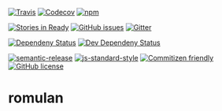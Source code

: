 [![Travis](https://img.shields.io/travis/miniArray/romulan.svg)](https://travis-ci.org/miniArray/romulan)
[![Codecov](https://img.shields.io/codecov/c/github/miniArray/romulan.svg)](https://codecov.io/github/miniArray/romulan)
[![npm](https://img.shields.io/npm/v/humid.svg)](https://www.npmjs.com/package/humid)


[![Stories in Ready](https://badge.waffle.io/miniArray/romulan.png?label=ready&title=Ready)](http://waffle.io/miniArray/romulan)
[![GitHub issues](https://img.shields.io/github/issues/miniArray/romulan.svg)](https://github.com/miniArray/romulan/issues)
[![Gitter](https://img.shields.io/gitter/room/miniArray/romulan.svg)](https://gitter.im/miniArray/romulan)


[![Dependeny Status](https://img.shields.io/david/miniArray/romulan.svg)](https://david-dm.org/miniArray/romulan/)
[![Dev Dependeny Status](https://img.shields.io/david/dev/miniArray/romulan.svg)](https://david-dm.org/miniArray/romulan/#info=devDependencies)


[![semantic-release](https://img.shields.io/badge/%20%20%F0%9F%93%A6%F0%9F%9A%80-semantic--release-e10079.svg)](https://github.com/semantic-release/semantic-release)
[![js-standard-style](https://img.shields.io/badge/code%20style-standard-brightgreen.svg?style=flat)](https://github.com/feross/standard)
[![Commitizen friendly](https://img.shields.io/badge/commitizen-friendly-brightgreen.svg)](http://commitizen.github.io/cz-cli/)
[![GitHub license](https://img.shields.io/github/license/miniArray/romulan.svg)](http://opensource.org/licenses/MIT)

# romulan
